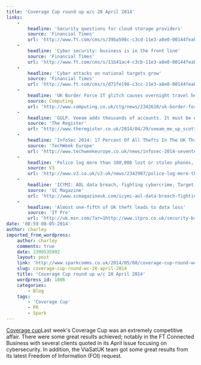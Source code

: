 ```yaml
---
title: 'Coverage Cup round up w/c 28 April 2014'
links:
    -
        headline: 'Security questions for cloud storage providers'
        source: 'Financial Times'
        url: 'http://www.ft.com/cms/s/39ba598c-c3cd-11e3-a8e0-00144feabdc0,Authorised=false.html?_i_location=http%3A%2F%2Fwww.ft.com%2Fcms%2Fs%2F0%2F39ba598c-c3cd-11e3-a8e0-00144feabdc0.html%3Fsiteedition%3Duk&siteedition=uk&_i_referer=#axzz30vmdzbsk'
    -
        headline: 'Cyber security: business is in the front line'
        source: 'Financial Times'
        url: 'http://www.ft.com/cms/s/11b41ac4-c3cb-11e3-a8e0-00144feabdc0,Authorised=false.html?_i_location=http%3A%2F%2Fwww.ft.com%2Fcms%2Fs%2F0%2F11b41ac4-c3cb-11e3-a8e0-00144feabdc0.html%3Fsiteedition%3Duk&siteedition=uk&_i_referer=#axzz30vmdzbsk'
    -
        headline: 'Cyber attacks on national targets grow'
        source: 'Financial Times'
        url: 'http://www.ft.com/cms/s/d71fe198-c3cc-11e3-a8e0-00144feabdc0,Authorised=false.html?_i_location=http%3A%2F%2Fwww.ft.com%2Fcms%2Fs%2F0%2Fd71fe198-c3cc-11e3-a8e0-00144feabdc0.html%3Fsiteedition%3Duk&siteedition=uk&_i_referer=#axzz30GEim1tV'
    -
        headline: 'UK Border Force IT glitch causes overnight travel hell'
        source: Computing
        url: 'http://www.computing.co.uk/ctg/news/2342610/uk-border-force-it-glitch-causes-overnight-travel-hell'
    -
        headline: 'GULP. Veeam adds thousands of accounts. It must be eating SOMEONE''S lunch'
        source: 'The Register'
        url: 'http://www.theregister.co.uk/2014/04/29/veeam_me_up_scotty/'
    -
        headline: 'InfoSec 2014: 17 Percent Of All Thefts In The UK Threaten Victim Privacy'
        source: 'TechWeek Europe'
        url: 'http://www.techweekeurope.co.uk/news/infosec-2014-seventeen-percent-thefts-uk-threaten-victim-privacy-144796'
    -
        headline: 'Police log more than 180,000 lost or stolen phones, tablets and laptops over 12 months'
        source: V3
        url: 'http://www.v3.co.uk/v3-uk/news/2342907/police-log-more-than-180-000-lost-or-stolen-phones-tablets-and-laptops-over-12-months'
    -
        headline: 'ICYMI: AOL data breach, fighting cybercrime, Target CISO and Windows XP'
        source: 'SC Magazine'
        url: 'http://www.scmagazineuk.com/icymi-aol-data-breach-fighting-cybercrime-target-ciso-and-windows-xp/article/345264/'
    -
        headline: 'Almost one-fifth of UK theft leads to data loss'
        source: 'IT Pro'
        url: 'http://uk.msn.com/?ar=1http://www.itpro.co.uk/security-breaches/22164/almost-one-fifth-of-uk-theft-leads-to-data-loss'
date: '08:59 08-05-2014'
author: charley
imported_from_wordpress:
    author: charley
    comments: true
    date: 1399535992
    layout: post
    link: 'http://www.sparkcomms.co.uk/2014/05/08/coverage-cup-round-wc-28-april-2014/'
    slug: coverage-cup-round-wc-28-april-2014
    title: 'Coverage Cup round up w/c 28 April 2014'
    wordpress_id: 1806
    categories:
        - Blog
    tags:
        - 'Coverage Cup'
        - PR
        - Spark
---
```


[Coverage cup](Coverage-cup-167x300.jpg)Last week's Coverage Cup was an extremely competitive affair. There were some great results achieved; notably in the FT Connected Business with several clients quoted in its April issue focusing on cybersecurity. In addition, the ViaSatUK team got some great results from its latest Freedom of Information (FOI) request.
